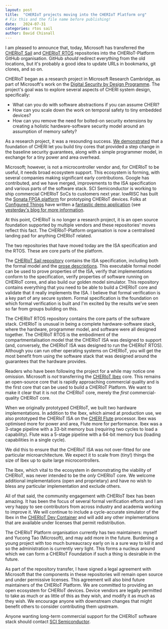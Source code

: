 ```yaml
---
layout: post
title:  "CHERIoT projects moving into the CHERIoT Platform org"
# Fix this and the file name before publishing!
date:   2024-07-31
categories: rtos sail
author: David Chisnall
---
```


I am pleased to announce that, today, Microsoft has transferred the [CHERIoT Sail](https://github.com/CHERIoT-Platform/cheriot-sail) and [CHERIoT RTOS](https://github.com/CHERIoT-Platform/cheriot-rtos) repositories into the CHERIoT-Platform GitHub organisation.
GitHub *should* redirect everything from the old locations, but it's probably a good idea to update URLs in bookmarks, git clones, and so on.

CHERIoT began as a research project in Microsoft Research Cambridge, as part of Microsoft's work on the [Digital Security by Design Programme](https://www.dsbd.tech).
The project's goal was to explore several aspects of CHERI system design, specifically:

 - What can you do with software abstractions if you can assume CHERI?
 - How can you scale down the work on temporal safety to tiny embedded devices?
 - How can you remove the need for bolted-on security extensions by creating a holistic hardware-software security model around an assumption of memory safety?

As a research project, it was a resounding success.
[We demonstrated](https://www.microsoft.com/en-us/research/publication/cheriot-complete-memory-safety-for-embedded-devices/) that a foundation of CHERI let you build tiny cores that provided a step change in the baseline security guarantees, along with a simple programmer model, in exchange for a tiny power and area overhead.

Microsoft; however, is not a microcontroller vendor and, for CHERIoT to be useful, it needs broad ecosystem support.
This ecosystem is forming, with several companies making significant early contributions.
Google has contributed, and we have merged, improvements to the ISA specification and various parts of the software stack.
SCI Semiconductor is working to ship commercial CHERIoT SoCs to customers next year.
lowRISC has built the [Sonata FPGA platform](https://www.sunburst-project.org) for prototyping CHERIoT devices.
Folks at [Configured Things](https://www.configuredthings.com) have written a [fantastic demo application](https://github.com/CHERIoT-Platform/cheriot-demos/tree/main/configuration_broker) (see [yesterday's blog for more information](/philosophy/2024/07/30/configuration-management.html).

At this point, CHERIoT is no longer a research project, it is an open source foundation supported by multiple vendors and these repositories' moves reflect this fact.
The CHERIoT-Platform organisation is now a centralised landing pad for anything CHERIoT related.

The two repositories that have moved today are the ISA specification and the RTOS.
These are core parts of the platform.

The [CHERIoT Sail repository](https://github.com/CHERIoT-Platform/cheriot-sail) contains the ISA specification, including both the formal model and the [prose descriptions](https://cheriot-platform.github.io/cheriot-sail/cheriot-architecture.pdf).
This executable formal model can be used to prove properties of the ISA, verify that implementations conform to the specification, verify properties of software running on CHERIoT cores, and also build our golden model simulator.
This repository contains everything that you need to be able to build a CHERIoT core and validate that it really implements the ISA.
I believe that formal verification is a key part of any secure system.
Formal specification is the foundation on which formal verification is built and I'm excited by the results we've seen so far from groups building on this.

The CHERIoT RTOS repository contains the core parts of the software stack.
CHERIoT is unusual in being a complete hardware-software stack, where the hardware, programmer model, and software were all designed together.
The CHERIoT RTOS is the embodiment of the compartmentalisation model that the CHERIoT ISA was designed to support (and, conversely, the CHERIoT ISA was designed to run the CHERIoT RTOS).
Although you can run other operating systems on CHERIoT, you will get the most benefit from using the software stack that was designed around the guarantees that the hardware provides.

Readers who have been following the project for a while may notice one omission.
Microsoft is *not* transferring the [CHERIoT Ibex](https://github.com/Microsoft/cheriot-ibex) core.
This remains an open-source core that is rapidly approaching commercial quality and is the first core that can be used to build a CHERIoT Platform.
We want to make it clear that it is not *the* CHERIoT core, merely the *first* commercial-quality CHERIoT core.

When we originally prototyped CHERIoT, we built two hardware implementations.
In addition to the Ibex, which aimed at production use, we also prototyped the CHERIoT ISA on the [CHERI Flute](https://github.com/CTSRD-CHERI/Flute) processor.
Ibex was optimised more for power and area, Flute more for performance.
Ibex was a 3-stage pipeline with a 33-bit memory bus (requiring two cycles to load a capability).
Flute was a 5-stage pipeline with a 64-bit memory bus (loading capabilities in a single cycle).

We did this to ensure that the CHERIoT ISA was not over-fitted for one particular microarchitecture.
We expect it to scale from (tiny!) things the size of Ibex up to quite large microcontrollers.

The Ibex, which vital to the ecosystem in demonstrating the viability of CHERIoT, was never intended to be the *only* CHERIoT core.
We welcome additional implementations (open and proprietary) and have no wish to bless any particular implementation and exclude others.

All of that said, the community engagement with CHERIoT Ibex has been amazing.
It has been the focus of several formal verification efforts and I am very happy to see contributors from across industry and academia working to improve it.
We will continue to include a cycle-accurate simulator of the Ibex in the [CHERIoT Dev Container](https://github.com/orgs/CHERIoT-Platform/packages/container/package/devcontainer) and will add any other implementations that are available under licenses that permit redistribution.

The CHERIoT Platform organisation currently has two maintainers: myself and Yucong Tao (Microsoft), and may add more in the future.
Burdening a young project with too much bureaucracy early on is a sure way to kill it and so the administration is currently very light.
This forms a nucleus around which we can form a CHERIoT Foundation if such a thing is desirable in the future.

As part of the repository transfer, I have signed a legal agreement with Microsoft that the components in these repositories will remain open source and under permissive licenses.
This agreement will also bind future maintainers of the CHERIoT Platform.
We are committed to providing an open ecosystem for CHERIoT devices.
Device vendors are legally permitted to take as much or as little of this as they wish, and modify it as much as they wish.
We encourage anyone with downstream changes that might benefit others to consider contributing them upstream.

Anyone wanting long-term commercial support for the CHERIoT software stack should contact [SCI Semiconductor](https://www.scisemi.com).
